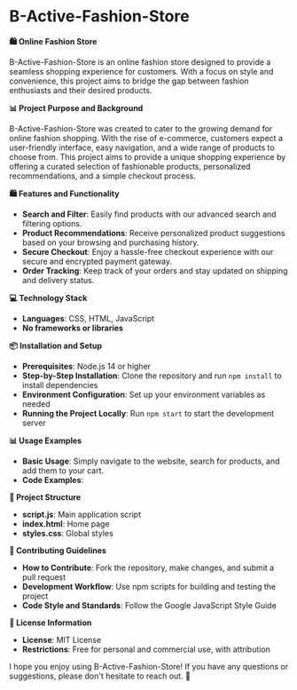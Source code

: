 **B-Active-Fashion-Store**
=====================

**🛍️ Online Fashion Store**

B-Active-Fashion-Store is an online fashion store designed to provide a seamless shopping experience for customers. With a focus on style and convenience, this project aims to bridge the gap between fashion enthusiasts and their desired products.

**📊 Project Purpose and Background**

B-Active-Fashion-Store was created to cater to the growing demand for online fashion shopping. With the rise of e-commerce, customers expect a user-friendly interface, easy navigation, and a wide range of products to choose from. This project aims to provide a unique shopping experience by offering a curated selection of fashionable products, personalized recommendations, and a simple checkout process.

**🛍️ Features and Functionality**

* **Search and Filter**: Easily find products with our advanced search and filtering options.
* **Product Recommendations**: Receive personalized product suggestions based on your browsing and purchasing history.
* **Secure Checkout**: Enjoy a hassle-free checkout experience with our secure and encrypted payment gateway.
* **Order Tracking**: Keep track of your orders and stay updated on shipping and delivery status.

**💻 Technology Stack**

* **Languages**: CSS, HTML, JavaScript
* **No frameworks or libraries**

**📦 Installation and Setup**

* **Prerequisites**: Node.js 14 or higher
* **Step-by-Step Installation**: Clone the repository and run `npm install` to install dependencies
* **Environment Configuration**: Set up your environment variables as needed
* **Running the Project Locally**: Run `npm start` to start the development server

**📊 Usage Examples**

* **Basic Usage**: Simply navigate to the website, search for products, and add them to your cart.
* **Code Examples**: 

**🎯 Project Structure**

* **script.js**: Main application script
* **index.html**: Home page
* **styles.css**: Global styles

**👥 Contributing Guidelines**

* **How to Contribute**: Fork the repository, make changes, and submit a pull request
* **Development Workflow**: Use npm scripts for building and testing the project
* **Code Style and Standards**: Follow the Google JavaScript Style Guide

**📜 License Information**

* **License**: MIT License
* **Restrictions**: Free for personal and commercial use, with attribution

I hope you enjoy using B-Active-Fashion-Store! If you have any questions or suggestions, please don't hesitate to reach out. 🚀
